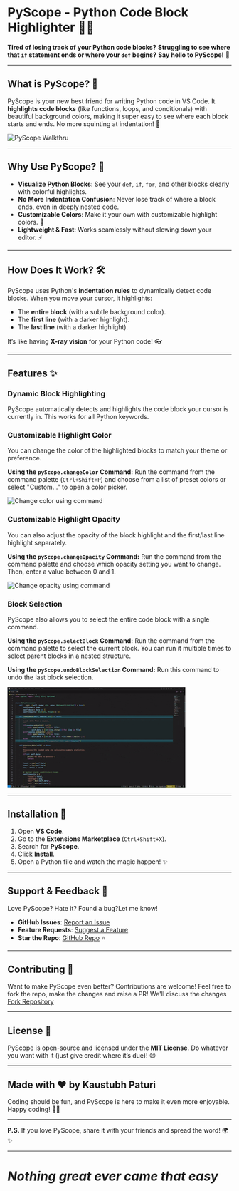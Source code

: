 # PyScope - Python Code Block Highlighter 🎨🐍

**Tired of losing track of your Python code blocks?**
**Struggling to see where that `if` statement ends or where your `def` begins?**
**Say hello to PyScope!** 🚀

---

## What is PyScope? 🤔

PyScope is your new best friend for writing Python code in VS Code. It **highlights code blocks** (like functions, loops, and conditionals) with beautiful background colors, making it super easy to see where each block starts and ends. No more squinting at indentation! 👀

![PyScope Walkthru](./media/samples/walkthru.gif)

---

## Why Use PyScope? 🌟

- **Visualize Python Blocks**: See your `def`, `if`, `for`, and other blocks clearly with colorful highlights.
- **No More Indentation Confusion**: Never lose track of where a block ends, even in deeply nested code.
- **Customizable Colors**: Make it your own with customizable highlight colors. 🎨
- **Lightweight & Fast**: Works seamlessly without slowing down your editor. ⚡

---

## How Does It Work? 🛠️

PyScope uses Python's **indentation rules** to dynamically detect code blocks. When you move your cursor, it highlights:

- The **entire block** (with a subtle background color).
- The **first line** (with a darker highlight).
- The **last line** (with a darker highlight).

It’s like having **X-ray vision** for your Python code! 👓

---

## Features ✨

### Dynamic Block Highlighting

PyScope automatically detects and highlights the code block your cursor is currently in. This works for all Python keywords.

### Customizable Highlight Color

You can change the color of the highlighted blocks to match your theme or preference.

**Using the `pyScope.changeColor` Command:**
Run the command from the command palette (`Ctrl+Shift+P`) and choose from a list of preset colors or select "Custom..." to open a color picker.

![Change color using command](./media/samples/color-changer.gif)

### Customizable Highlight Opacity

You can also adjust the opacity of the block highlight and the first/last line highlight separately.

**Using the `pyScope.changeOpacity` Command:**
Run the command from the command palette and choose which opacity setting you want to change. Then, enter a value between 0 and 1.

![Change opacity using command](./media/samples/highlight-opacity.gif)

### Block Selection

PyScope also allows you to select the entire code block with a single command.

**Using the `pyScope.selectBlock` Command:**
Run the command from the command palette to select the current block. You can run it multiple times to select parent blocks in a nested structure.

**Using the `pyScope.undoBlockSelection` Command:**
Run this command to undo the last block selection.

![Block selection using commands](./media/samples/block-selector.gif)

---

## Installation 🚀

1. Open **VS Code**.
2. Go to the **Extensions Marketplace** (`Ctrl+Shift+X`).
3. Search for **PyScope**.
4. Click **Install**.
5. Open a Python file and watch the magic happen! ✨

---

## Support & Feedback 💬

Love PyScope? Hate it? Found a bug?Let me know!

- **GitHub Issues**: [Report an Issue](https://github.com/paturikaustubh/py-scope/issues)
- **Feature Requests**: [Suggest a Feature](https://github.com/paturikaustubh/py-scope/discussions)
- **Star the Repo**: [GitHub Repo](https://github.com/paturikaustubh/py-scope) ⭐

---

## Contributing 🤝

Want to make PyScope even better? Contributions are welcome!
Feel free to fork the repo, make the changes and raise a PR! We'll discuss the changes
[Fork Repository](https://github.com/paturikaustubh/py-scope/fork)

---

## License 📜

PyScope is open-source and licensed under the **MIT License**.
Do whatever you want with it (just give credit where it’s due)! 😄

---

## Made with ❤️ by Kaustubh Paturi

Coding should be fun, and PyScope is here to make it even more enjoyable.
Happy coding! 🎉🐍

---

**P.S.** If you love PyScope, share it with your friends and spread the word! 🌍✨

---

# _**Nothing great ever came that easy**_
